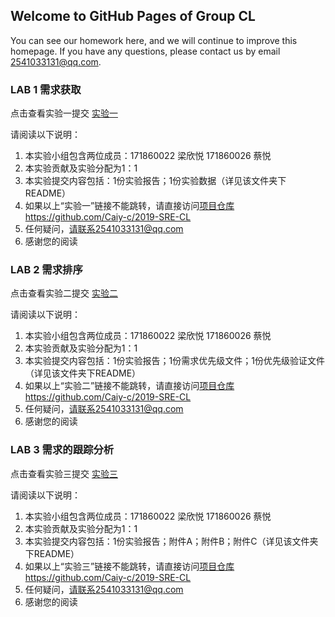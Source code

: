 ## Welcome to GitHub Pages of Group CL

You can see our homework here, and we will continue to improve this homepage.
If you have any questions, please contact us by email 2541033131@qq.com.

### LAB 1 需求获取
点击查看实验一提交   [实验一](https://github.com/Caiy-c/2019-SRE-CL/tree/master/软件需求实验一)

请阅读以下说明：
1. 本实验小组包含两位成员：171860022 梁欣悦   171860026 蔡悦
2. 本实验贡献及实验分配为1：1
3. 本实验提交内容包括：1份实验报告；1份实验数据（详见该文件夹下README）
4. 如果以上“实验一”链接不能跳转，请直接访问[项目仓库](https://github.com/Caiy-c/2019-SRE-CL)https://github.com/Caiy-c/2019-SRE-CL
5. 任何疑问，请联系2541033131@qq.com
6. 感谢您的阅读

### LAB 2 需求排序
点击查看实验二提交   [实验二](https://github.com/Caiy-c/2019-SRE-CL/tree/master/软件需求实验二)

请阅读以下说明：
1. 本实验小组包含两位成员：171860022 梁欣悦   171860026 蔡悦
2. 本实验贡献及实验分配为1：1
3. 本实验提交内容包括：1份实验报告；1份需求优先级文件；1份优先级验证文件（详见该文件夹下README）
4. 如果以上“实验二”链接不能跳转，请直接访问[项目仓库](https://github.com/Caiy-c/2019-SRE-CL)https://github.com/Caiy-c/2019-SRE-CL
5. 任何疑问，请联系2541033131@qq.com
6. 感谢您的阅读

### LAB 3 需求的跟踪分析
点击查看实验三提交   [实验三](https://github.com/Caiy-c/2019-SRE-CL/tree/master/软件需求实验三)

请阅读以下说明：
1. 本实验小组包含两位成员：171860022 梁欣悦   171860026 蔡悦
2. 本实验贡献及实验分配为1：1
3. 本实验提交内容包括：1份实验报告；附件A；附件B；附件C（详见该文件夹下README）
4. 如果以上“实验三”链接不能跳转，请直接访问[项目仓库](https://github.com/Caiy-c/2019-SRE-CL)https://github.com/Caiy-c/2019-SRE-CL
5. 任何疑问，请联系2541033131@qq.com
6. 感谢您的阅读
